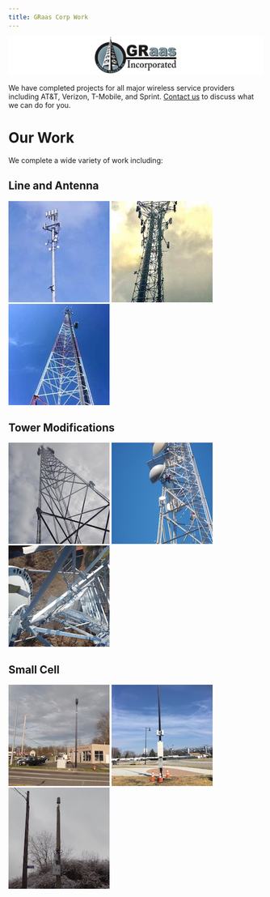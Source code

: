 ```yaml
---
title: GRaas Corp Work
---
```


![GRaasCorp Logo](images/graas_banner_narrow.png)

We have completed projects for all major wireless service providers including AT&T, Verizon, T-Mobile, and Sprint. [Contact us](contact) to discuss what we can do for you.


# Our Work

We complete a wide variety of work including:

## Line and Antenna
![line antenna work](images/line_antenna_02_square_small.jpg)
![line antenna work](images/line_antenna_01_square_small.jpg)
![line antenna work](images/line_antenna_03_square_small.jpg)

## Tower Modifications
![tower mod work](images/tower_mod_01_square_small.jpg)
![tower mod work](images/tower_mod_04_square_small.jpg)
![tower mod work](images/tower_mod_02_square_small.jpg)

## Small Cell
![small cell work](images/small_cell_04_square_small.jpg)
![small cell work](images/small_cell_01_square_small.jpg)
![small cell work](images/small_cell_02_square_small.jpg)

